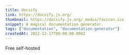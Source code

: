 ```yaml
---
title: docsify
link: https://docsify.js.org/
thumbnail: https://docsify.js.org/_media/favicon.ico
snippet: A magical documentation generator.
tags: ["documentation", "documentation-generator"]
createdAt: 2022-12-17T00:00:00.000Z
---
```

Free self-hosted